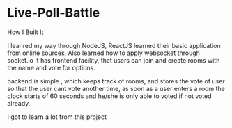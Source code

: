 # Live-Poll-Battle

How I Built It

I leanred my way through NodeJS, ReactJS learned their basic application from online sources, Also learned how to apply websocket through socket.io
It has frontend facility, that users can join and create rooms with the name and vote for options.

backend is simple , which keeps track of rooms, and stores the vote of user so that the user cant vote another time, as soon as a user enters a room the clock starts of 60 seconds and he/she is only able to voted if not voted already.

I got to learn a lot from this project
